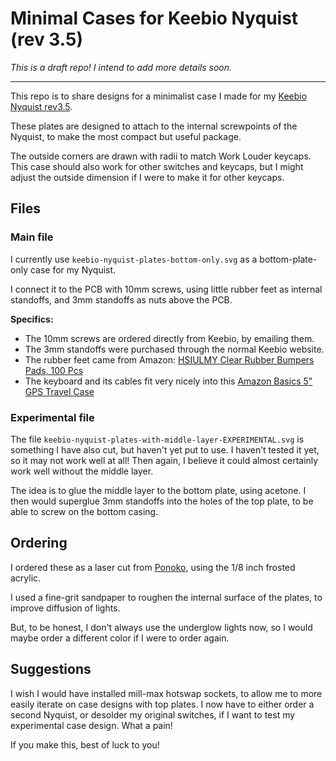 # Minimal Cases for Keebio Nyquist (rev 3.5)

*This is a draft repo! I intend to add more details soon.*

---

This repo is to share designs for a minimalist case I made for my [Keebio Nyquist rev3.5](https://keeb.io/collections/nyquist-keyboard-collection/products/nyquist-keyboard). 

These plates are designed to attach to the internal screwpoints of the Nyquist, to make the most compact but useful package.

The outside corners are drawn with radii to match Work Louder keycaps. This case should also work for other switches and keycaps, but I might adjust the outside dimension if I were to make it for other keycaps.

## Files

### Main file 

I currently use `keebio-nyquist-plates-bottom-only.svg` as a bottom-plate-only case for my Nyquist.

I connect it to the PCB with 10mm screws, using little rubber feet as internal standoffs, and 3mm standoffs as nuts above the PCB.

**Specifics:**
- The 10mm screws are ordered directly from Keebio, by emailing them. 
- The 3mm standoffs were purchased through the normal Keebio website.
- The rubber feet came from Amazon: [HSIULMY Clear Rubber Bumpers Pads, 100 Pcs](https://www.amazon.com/gp/product/B07NJT6B88)
- The keyboard and its cables fit very nicely into this [Amazon Basics 5" GPS Travel Case](https://www.amazon.com/gp/product/B004I5BUSO)

### Experimental file

The file `keebio-nyquist-plates-with-middle-layer-EXPERIMENTAL.svg` is something I have also cut, but haven't yet put to use. I haven’t tested it yet, so it may not work well at all! Then again, I believe it could almost certainly work well without the middle layer.

The idea is to glue the middle layer to the bottom plate, using acetone. I then would superglue 3mm standoffs into the holes of the top plate, to be able to screw on the bottom casing.

## Ordering

I ordered these as a laser cut from [Ponoko](http://ponoko.com), using the 1/8 inch frosted acrylic.

I used a fine-grit sandpaper to roughen the internal surface of the plates, to improve diffusion of lights.

But, to be honest, I don't always use the underglow lights now, so I would maybe order a different color if I were to order again.

## Suggestions

I wish I would have installed mill-max hotswap sockets, to allow me to more easily iterate on case designs with top plates. I now have to either order a second Nyquist, or desolder my original switches, if I want to test my experimental case design. What a pain!

If you make this, best of luck to you!
